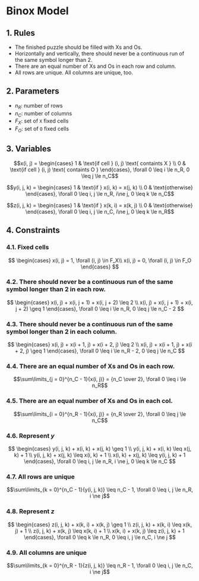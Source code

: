 # Binox Model

## 1. Rules
- The finished puzzle should be filled with Xs and Os.
- Horizontally and vertically, there should never be a continuous run of the same symbol longer than 2.
- There are an equal number of Xs and Os in each row and column.
- All rows are unique. All columns are unique, too.

## 2. Parameters
- $n_R$: number of rows
- $n_C$: number of columns
- $F_X$: set of `X` fixed cells
- $F_O$: set of `O` fixed cells

## 3. Variables
$$x(i, j) = \begin{cases}
    1 & \text{if cell } (i, j) \text{ containts X } \\
    0 & \text{if cell } (i, j) \text{ containts O }
\end{cases}, \forall 0 \leq i \le n_R, 0 \leq j \le n_C$$

$$y(i, j, k) = \begin{cases}
    1 & \text{if } x(i, k) = x(j, k) \\
    0 & \text{otherwise}
\end{cases}, \forall 0 \leq i, j \le n_R, i\ne j, 0 \leq k \le n_C$$

$$z(i, j, k) = \begin{cases}
    1 & \text{if } x(k, i) = x(k, j) \\
    0 & \text{otherwise}
\end{cases}, \forall 0 \leq i, j \le n_C, i\ne j, 0 \leq k \le n_R$$

## 4. Constraints

### 4.1. Fixed cells
$$
\begin{cases}
    x(i, j) = 1, \forall (i, j) \in F_X\\
    x(i, j) = 0, \forall (i, j) \in F_O
\end{cases}
$$

### 4.2. There should never be a continuous run of the same symbol longer than 2 in each row.
$$
\begin{cases}
    x(i, j) + x(i, j + 1) + x(i, j + 2) \leq 2 \\
    x(i, j) + x(i, j + 1) + x(i, j + 2) \geq 1
\end{cases}, \forall 0 \leq i \le n_R, 0 \leq j \le n_C - 2
$$

### 4.3. There should never be a continuous run of the same symbol longer than 2 in each column.
$$
\begin{cases}
    x(i, j) + x(i + 1, j) + x(i + 2, j) \leq 2 \\
    x(i, j) + x(i + 1, j) + x(i + 2, j) \geq 1
\end{cases}, \forall 0 \leq i \le n_R - 2, 0 \leq j \le n_C
$$

### 4.4. There are an equal number of Xs and Os in each row.
$$\sum\limits_{j = 0}^{n_C - 1}{x(i, j)} = {n_C \over 2}, \forall 0 \leq i \le n_R$$

### 4.5. There are an equal number of Xs and Os in each col.
$$\sum\limits_{i = 0}^{n_R - 1}{x(i, j)} = {n_R \over 2}, \forall 0 \leq j \le n_C$$

### 4.6. Represent $y$
$$
\begin{cases}
    y(i, j, k) + x(i, k) + x(j, k) \geq 1 \\
    y(i, j, k) + x(i, k) \leq x(j, k) + 1 \\
    y(i, j, k) + x(j, k) \leq x(i, k) + 1 \\
    x(i, k) + x(j, k) \leq y(i, j, k) + 1
\end{cases}, \forall 0 \leq i, j \le n_R, i \ne j, 0 \leq k \le n_C
$$

### 4.7. All rows are unique
$$\sum\limits_{k = 0}^{n_C - 1}{y(i, j, k)} \leq n_C - 1, \forall 0 \leq i, j \le n_R, i \ne j$$

### 4.8. Represent $z$
$$
\begin{cases}
    z(i, j, k) + x(k, i) + x(k, j) \geq 1 \\
    z(i, j, k) + x(k, i) \leq x(k, j) + 1 \\
    z(i, j, k) + x(k, j) \leq x(k, i) + 1 \\
    x(k, i) + x(k, j) \leq z(i, j, k) + 1
\end{cases}, \forall 0 \leq k \le n_R, 0 \leq i, j \le n_C, i \ne j
$$

### 4.9. All columns are unique
$$\sum\limits_{k = 0}^{n_R - 1}{z(i, j, k)} \leq n_R - 1, \forall 0 \leq i, j \le n_C, i \ne j$$
